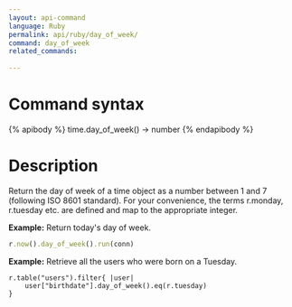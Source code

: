 ```yaml
---
layout: api-command 
language: Ruby
permalink: api/ruby/day_of_week/
command: day_of_week 
related_commands:
    
---
```


# Command syntax #

{% apibody %}
time.day_of_week() &rarr; number
{% endapibody %}

# Description #

Return the day of week of a time object as a number between 1 and 7 (following ISO 8601
standard). For your convenience, the terms r.monday, r.tuesday etc. are defined and map
to the appropriate integer.

__Example:__ Return today's day of week.

```rb
r.now().day_of_week().run(conn)
```


__Example:__ Retrieve all the users who were born on a Tuesday.

```
r.table("users").filter{ |user|
    user["birthdate"].day_of_week().eq(r.tuesday)
}
```

